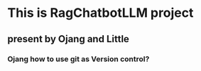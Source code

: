 # This is RagChatbotLLM project
## present by Ojang and Little
### Ojang how to use git as Version control?
